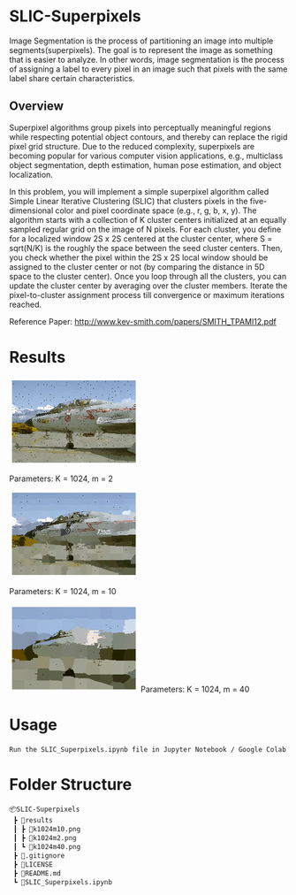 # SLIC-Superpixels
Image Segmentation is the process of partitioning an image into multiple segments(superpixels). The goal is to represent the image as something that is easier to analyze. In other words, image segmentation is the process of assigning a label to every pixel in an image such that pixels with the same label share certain characteristics.

## Overview

Superpixel algorithms group pixels into perceptually meaningful regions while respecting potential object contours, and thereby can replace the rigid pixel grid structure. Due to the reduced complexity, superpixels are becoming popular for various computer vision applications, e.g., multiclass object segmentation, depth estimation, human pose estimation, and object localization.

In this problem, you will implement a simple superpixel algorithm called Simple Linear Iterative Clustering (SLIC) that clusters pixels in the five-dimensional color and pixel coordinate space (e.g., r, g, b, x, y). The algorithm starts with a collection of K cluster centers initialized at an equally sampled regular grid on the image of N pixels. For each cluster, you define for a localized window 2S x 2S centered at the cluster center, where S = sqrt(N/K) is the roughly the space between the seed cluster centers. Then, you check whether the pixel within the 2S x 2S local window should be assigned to the cluster center or not (by comparing the distance in 5D space to the cluster center). Once you loop through all the clusters, you can update the cluster center by averaging over the cluster members. Iterate the pixel-to-cluster assignment process till convergence or maximum iterations reached.

Reference Paper: http://www.kev-smith.com/papers/SMITH_TPAMI12.pdf

# Results

![image](results/k1024m2.png)

Parameters: K = 1024, m = 2

![image](results/k1024m10.png)

Parameters: K = 1024, m = 10

![image](results/k1024m40.png)
Parameters: K = 1024, m = 40

# Usage

```
Run the SLIC_Superpixels.ipynb file in Jupyter Notebook / Google Colab
```

# Folder Structure

```
📦SLIC-Superpixels
 ┣ 📂results
 ┃ ┣ 📜k1024m10.png
 ┃ ┣ 📜k1024m2.png
 ┃ ┗ 📜k1024m40.png
 ┣ 📜.gitignore
 ┣ 📜LICENSE
 ┣ 📜README.md
 ┗ 📜SLIC_Superpixels.ipynb
```
